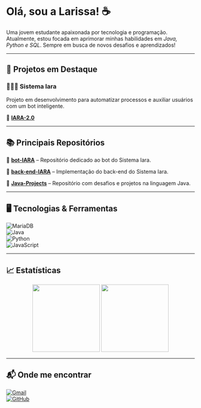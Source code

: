 # Olá, sou a Larissa! ☕  
Uma jovem estudante apaixonada por tecnologia e programação. Atualmente, estou focada em aprimorar minhas habilidades em *Java, Python e SQL*. Sempre em busca de novos desafios e aprendizados!  

---

## 🚀 Projetos em Destaque  

### 🧜🏾‍♀️ Sistema Iara  
Projeto em desenvolvimento para automatizar processos e auxiliar usuários com um bot inteligente.  

🔗 **[IARA-2.0](https://github.com/lari2806/IARA-2.0)**  

---

## 📚 Principais Repositórios  

📌 **[bot-IARA](https://github.com/lari2806/bot-IARA)** – Repositório dedicado ao bot do Sistema Iara.  

📌 **[back-end-IARA](https://github.com/lari2806/back-end-IARA)** – Implementação do back-end do Sistema Iara.  

📌 **[Java-Projects](https://github.com/lari2806/Java-Projects)** – Repositório com desafios e projetos na linguagem Java.  

---

## 🖥 Tecnologias & Ferramentas  

![MariaDB](https://img.shields.io/badge/MariaDB-01529E?style=for-the-badge&logo=mariadb&logoColor=white)  
![Java](https://img.shields.io/badge/java-%23ED8B00.svg?style=for-the-badge&logo=openjdk&logoColor=white)  
![Python](https://img.shields.io/badge/python-3670A0?style=for-the-badge&logo=python&logoColor=ffdd54)  
![JavaScript](https://img.shields.io/badge/JavaScript-F7DF1E?style=for-the-badge&logo=javascript&logoColor=black)  

---

## 📈 Estatísticas  

<div align="center">  
  <img height="180em" src="https://github-readme-stats.vercel.app/api?username=lari2806&show_icons=true&theme=dark"/>  
  <img height="180em" src="https://github-readme-stats.vercel.app/api/top-langs/?username=lari2806&layout=compact&theme=dark"/>  
</div>  

---

## 📬 Onde me encontrar  

[![Gmail](https://img.shields.io/badge/Gmail-333333?style=for-the-badge&logo=gmail&logoColor=red)](mailto:larissa.rfs28@gmail.com)  
[![GitHub](https://img.shields.io/badge/GitHub-100000?style=for-the-badge&logo=github&logoColor=white)](https://github.com/lari2806)
